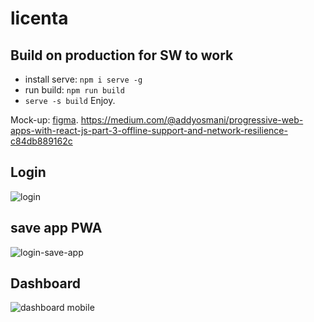 # licenta


## Build on production for SW to work
- install serve: ```npm i serve -g```
- run build: ```npm run build```
- ```serve -s build```
Enjoy.

Mock-up: [figma](https://www.figma.com/file/giMqDgeV7dTCzwYgiRk2x4/Licenta?node-id=4%3A0). 
https://medium.com/@addyosmani/progressive-web-apps-with-react-js-part-3-offline-support-and-network-resilience-c84db889162c

## Login  
![login](https://user-images.githubusercontent.com/16703636/148369977-78182f5a-6613-4262-ac8a-bfbe90e9a948.png)

## save app PWA  
![login-save-app](https://user-images.githubusercontent.com/16703636/148369976-e46d3b6d-7e3d-443b-bfa7-c175e76e633a.png)

## Dashboard  
![dashboard mobile](https://user-images.githubusercontent.com/16703636/148369974-6863da88-6706-4b0e-81c2-e2c21b20fb54.jpg)
